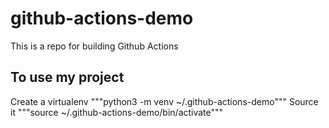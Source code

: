# github-actions-demo
This is a repo for building Github Actions

## To use my project 
Create a virtualenv
"""python3 -m venv ~/.github-actions-demo"""
Source it
"""source ~/.github-actions-demo/bin/activate"""
